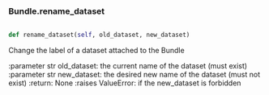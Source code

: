 ### Bundle.rename_dataset

```py

def rename_dataset(self, old_dataset, new_dataset)

```



Change the label of a dataset attached to the Bundle

:parameter str old_dataset: the current name of the dataset
    (must exist)
:parameter str new_dataset: the desired new name of the dataset
    (must not exist)
:return: None
:raises ValueError: if the new_dataset is forbidden

